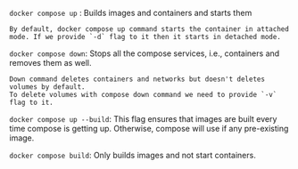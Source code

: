 `docker compose up` : Builds images and containers and starts them

    By default, docker compose up command starts the container in attached mode. If we provide `-d` flag to it then it starts in detached mode.

`docker compose down`: Stops all the compose services, i.e., containers and removes them as well.

    Down command deletes containers and networks but doesn't deletes volumes by default.
    To delete volumes with compose down command we need to provide `-v` flag to it.


`docker compose up --build`: This flag ensures that images are built every time compose is getting up. Otherwise, compose will use if any pre-existing image.

`docker compose build`: Only builds images and not start containers.